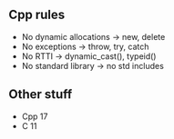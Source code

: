 ## Cpp rules
- No dynamic allocations -> new, delete
- No exceptions -> throw, try, catch
- No RTTI -> dynamic_cast(), typeid()
- No standard library -> no std includes

## Other stuff
- Cpp 17
- C 11 
